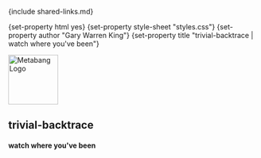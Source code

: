 {include shared-links.md}

{set-property html yes}
{set-property style-sheet "styles.css"}
{set-property author "Gary Warren King"}
{set-property title "trivial-backtrace | watch where you've been"}

 [devel-list]: http://common-lisp.net/cgi-bin/mailman/listinfo/trivial-backtrace-devel
 [cliki-home]: http://www.cliki.net//trivial-backtrace
 [tarball]: http://common-lisp.net/project/trivial-backtrace/trivial-backtrace.tar.gz
  
<div id="header">
	<span class="logo"><a href="http://www.metabang.com/" title="metabang.com"><img src="http://common-lisp.net/project/cl-containers/shared/metabang-2.png" title="metabang.com" width="100" alt="Metabang Logo" /></a></span>

## trivial-backtrace

#### watch where you've been

</div>

